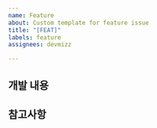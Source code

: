 ```yaml
---
name: Feature
about: Custom template for feature issue
title: "[FEAT]"
labels: feature
assignees: devmizz

---
```


## 개발 내용
> 
## 참고사항
>
